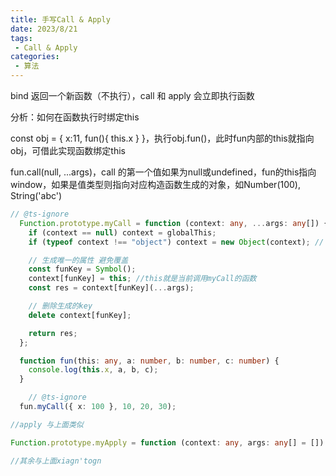 ```yaml
---
title: 手写Call & Apply
date: 2023/8/21
tags:
 - Call & Apply
categories:
 - 算法
---
```


bind 返回一个新函数（不执行），call 和 apply 会立即执行函数

分析：如何在函数执行时绑定this

const obj = { x:11, fun(){ this.x } }，执行obj.fun()，此时fun内部的this就指向obj，可借此实现函数绑定this

fun.call(null, ...args)，call 的第一个值如果为null或undefined，fun的this指向window，如果是值类型则指向对应构造函数生成的对象，如Number(100), String('abc')

```typescript
// @ts-ignore
  Function.prototype.myCall = function (context: any, ...args: any[]) {
    if (context == null) context = globalThis;
    if (typeof context !== "object") context = new Object(context); // 如果是值类型

    // 生成唯一的属性 避免覆盖
    const funKey = Symbol();
    context[funKey] = this; //this就是当前调用myCall的函数
    const res = context[funKey](...args);

    // 删除生成的key
    delete context[funKey];

    return res;
  };

  function fun(this: any, a: number, b: number, c: number) {
    console.log(this.x, a, b, c);
  }

    // @ts-ignore
  fun.myCall({ x: 100 }, 10, 20, 30);
```

```typescript
//apply 与上面类似

Function.prototype.myApply = function (context: any, args: any[] = [])

//其余与上面xiagn'togn
```
